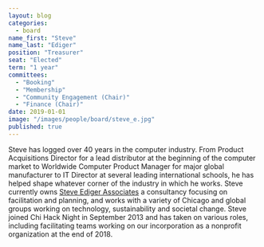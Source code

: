 ```yaml
---
layout: blog
categories: 
  - board
name_first: "Steve"
name_last: "Ediger"
position: "Treasurer"
seat: "Elected"
term: "1 year"
committees:
  - "Booking"
  - "Membership"
  - "Community Engagement (Chair)"
  - "Finance (Chair)"
date: 2019-01-01
image: "/images/people/board/steve_e.jpg"
published: true
---
```


Steve has logged over 40 years in the computer industry.  From Product Acquisitions Director for a lead distributor at the beginning of the computer market to Worldwide Computer Product Manager for major global manufacturer to IT Director at several leading international schools, he has helped shape whatever corner of the industry in which he works. Steve currently owns [Steve Ediger Associates](https://steveediger.com/) a consultancy focusing on facilitation and planning, and works with a variety of Chicago and global groups working on technology, sustainability and societal change. Steve joined Chi Hack Night in September 2013 and has taken on various roles, including facilitating teams working on our incorporation as a nonprofit organization at the end of 2018. 